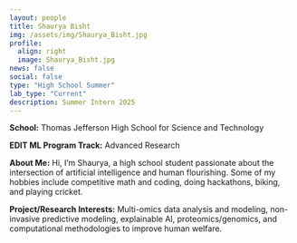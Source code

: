 ```yaml
---
layout: people
title: Shaurya Bisht
img: /assets/img/Shaurya_Bisht.jpg
profile:
  align: right
  image: Shaurya_Bisht.jpg
news: false
social: false
type: "High School Summer"
lab_type: "Current"
description: Summer Intern 2025
---
```


**School:** Thomas Jefferson High School for Science and Technology

**EDIT ML Program Track:**
Advanced Research

**About Me:**
Hi, I’m Shaurya, a high school student passionate about the intersection of artificial intelligence and human flourishing. Some of my hobbies include competitive math and coding, doing hackathons, biking, and playing cricket.

**Project/Research Interests:**
Multi-omics data analysis and modeling, non-invasive predictive modeling, explainable AI, proteomics/genomics, and computational methodologies to improve human welfare.
    